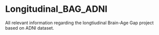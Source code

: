 # Longitudinal_BAG_ADNI

All relevant information regarding the longtiudinal Brain-Age Gap project based on ADNI dataset.
